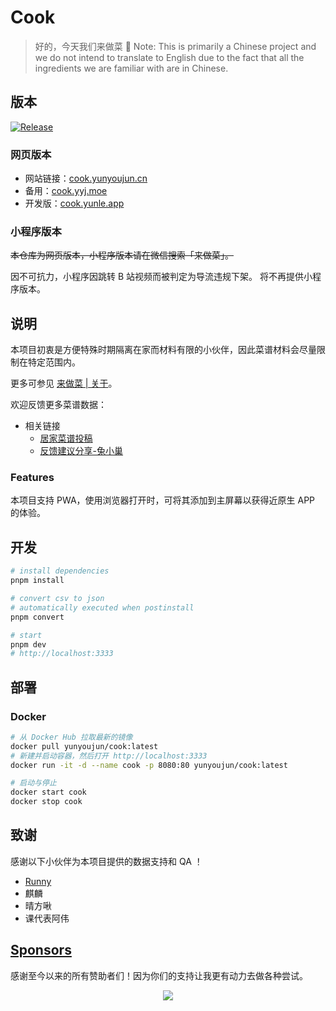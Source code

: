 # Cook

> 好的，今天我们来做菜 🥬
> Note: This is primarily a Chinese project and we do not intend to translate to English due to the fact that all the ingredients we are familiar with are in Chinese.

## 版本

[![Release](https://github.com/YunYouJun/cook/actions/workflows/release.yml/badge.svg)](https://github.com/YunYouJun/cook/actions/workflows/release.yml)

### 网页版本

- 网站链接：[cook.yunyoujun.cn](https://cook.yunyoujun.cn)
- 备用：[cook.yyj.moe](https://cook.yyj.moe)
- 开发版：[cook.yunle.app](https://cook.yunle.app)

### 小程序版本

~~本仓库为网页版本，小程序版本请在微信搜索「来做菜」。~~

因不可抗力，小程序因跳转 B 站视频而被判定为导流违规下架。
将不再提供小程序版本。

<!-- ![微信小程序版本](./public/search-cook.png) -->

## 说明

本项目初衷是方便特殊时期隔离在家而材料有限的小伙伴，因此菜谱材料会尽量限制在特定范围内。

更多可参见 [来做菜 | 关于](https://cook.yunyoujun.cn/about)。

欢迎反馈更多菜谱数据：

- 相关链接
  - [居家菜谱投稿](https://docs.qq.com/form/page/DWk9GWW9oTmlXZU9V)
  - [反馈建议分享-兔小巢](https://support.qq.com/products/507827)

### Features

本项目支持 PWA，使用浏览器打开时，可将其添加到主屏幕以获得近原生 APP 的体验。

## 开发

```bash
# install dependencies
pnpm install

# convert csv to json
# automatically executed when postinstall
pnpm convert

# start
pnpm dev
# http://localhost:3333
```

## 部署

### Docker

```bash
# 从 Docker Hub 拉取最新的镜像
docker pull yunyoujun/cook:latest
# 新建并启动容器，然后打开 http://localhost:3333
docker run -it -d --name cook -p 8080:80 yunyoujun/cook:latest

# 启动与停止
docker start cook
docker stop cook
```

## 致谢

感谢以下小伙伴为本项目提供的数据支持和 QA ！

- [Runny](https://weibo.com/runny)
- 麒麟
- 晴方啾
- 课代表阿伟

## [Sponsors](https://sponsors.yunyoujun.cn)

感谢至今以来的所有赞助者们！因为你们的支持让我更有动力去做各种尝试。

<p align="center">
  <a href="https://cdn.jsdelivr.net/gh/YunYouJun/sponsors/public/sponsors.svg">
    <img src='https://cdn.jsdelivr.net/gh/YunYouJun/sponsors/public/sponsors.svg'/>
  </a>
</p>
